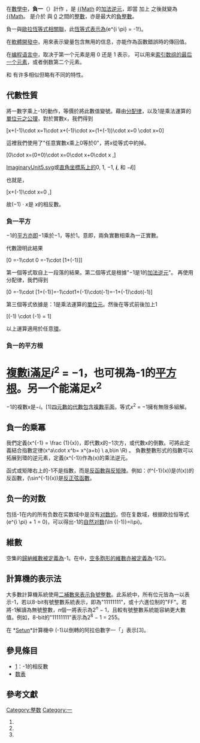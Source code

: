在[數學中](../Page/數學.md "wikilink")，**負一**（）計作 ，是
[{{Math](../Page/1.md "wikilink") 的[加法逆元](../Page/加法逆元.md "wikilink")，即當
 加上  之後就變為 [{{Math](../Page/0.md "wikilink")。  是介於  與
[0](../Page/0.md "wikilink")
之間的[整數](../Page/整数.md "wikilink")，亦是最大的[負整數](../Page/負整數.md "wikilink")。

負一與[歐拉恆等式相關聯](../Page/歐拉恆等式.md "wikilink")，此[恆等式表示為](../Page/恆等式.md "wikilink")\(e^{i \pi} = -1\!\)。

在[軟體開發中](../Page/軟體開發.md "wikilink")，用來表示變量包含無用的信息，亦能作為函數錯誤時的傳回值。

在[编程语言中](../Page/编程语言.md "wikilink")，取决于第一个元素是用 0 还是 1 表示，
可以用来[索引](../Page/索引.md "wikilink")[数组的最后一个元素](../Page/数组.md "wikilink")，或者倒数第二个元素。

和  有许多相似但略有不同的特性。

## 代數性質

將一數字乘上-1的動作，等價於將此數值變號。藉由[分配律](../Page/分配律.md "wikilink")，以及1是乘法運算的[單位元之公理](../Page/單位元.md "wikilink")，對於實數x，我們得到

\[x+(-1)\cdot x=1\cdot x+(-1)\cdot x=(1+(-1))\cdot x=0 \cdot x=0\]

這裡我們使用了"任意實數x乘上0等於0"，將x從等式中約掉。

\[0\cdot x=(0+0)\cdot x=0\cdot x+0\cdot x \,\]

[ImaginaryUnit5.svg](https://zh.wikipedia.org/wiki/File:ImaginaryUnit5.svg "fig:ImaginaryUnit5.svg")或[直角坐標系上的](../Page/直角坐標系.md "wikilink")0,
1, −1, ***[i](../Page/虛數單位.md "wikilink")***, 和 −***i***\]\]

也就是，

\[x+(-1)\cdot x=0 \,\]

故(−1) · *x*是 *x*的相反數。

### 負一平方

−1的[平方亦即](../Page/平方.md "wikilink")−1乘於−1，等於1。意即，兩負實數相乘為一正實數。

代數證明此結果

\[0 =-1\cdot 0 =-1\cdot [1+(-1)]\]

第一個等式取自上一段落的結果。第二個等式是根據"−1是1的[加法逆元](../Page/加法逆元.md "wikilink")"。
再使用分配律，我們得到

\[0 =-1\cdot [1+(-1)]=-1\cdot1+(-1)\cdot(-1)=-1+(-1)\cdot(-1)\]

第三個等式依據是：1是乘法運算的[單位元](../Page/單位元.md "wikilink")。然後在等式前後加上1

\[(-1) \cdot (-1) = 1\]

以上運算適用於任意[環](../Page/环_\(代数\).md "wikilink")。

### 負一的平方根

[複數i滿足](../Page/虛數單位.md "wikilink")*i*<sup>2</sup> =
−1，也可視為-1的[平方根](../Page/平方根.md "wikilink")。另一个能滿足*x*<sup>2</sup>
=
−1的複數*x*是−*i*。\[1\][四元數的代數包含複數平面](../Page/四元數.md "wikilink")，等式*x*<sup>2</sup>
= −1擁有無限多組解。

## 負一的乘冪

我們定義\(x^{-1} = \frac {1}{x}\)，即代數x的−1次方，或代數x的倒數。可將此定義結合指數定律\(x^a\cdot x^b= x^{a+b} \  a,b\in \R\)
。 負數整數形式的指數可以拓展到環的逆元素，定義\(x^{-1}\)作為\(x\)的乘法逆元。

函式或矩陣右上的-1不是指數，而是[反函數與](../Page/反函數.md "wikilink")[反矩陣](../Page/反矩陣.md "wikilink")。例如：\(f^{-1}(x)\)是\(f(x)\)的反函數，\(\sin^{-1}(x)\)是[反正弦函數](../Page/反正弦.md "wikilink")。

## 负一的对数

包括-1在内的所有负数在实数域中是没有[对数的](../Page/对数.md "wikilink")，但在复数域，根据欧拉恒等式\(e^{i \pi} + 1 = 0\)，可以得出-1的[自然对数](../Page/自然对数.md "wikilink")\(\ln {(-1)}=i\pi\)。

## 維數

空集的[歸納維數被定義為](../Page/歸納維數.md "wikilink")-1。在中，[空多胞形的維數亦被定義為](../Page/空多胞形.md "wikilink")-1\[2\]。

## 計算機的表示法

大多數計算機系統使用[二補數來表示負號整數](../Page/二補數.md "wikilink")。此系統中，所有位元皆為一以表示-1，若以8-bit有號整數系統表示，即為"11111111"，或十六進位制的"FF"。若將-1解讀為無號整數，*n*個一將表示為2<sup>*n*</sup> − 1，且較有號整數系統能容納更大數值。例如，8-bit的"11111111"表示為2<sup>8</sup> − 1 = 255。

在 *[Setun](../Page/Сетунь.md "wikilink")*計算機中 \(-1\)以倒轉的阿拉伯數字一「」表示\[3\]。

## 參見條目

  - [1](../Page/1.md "wikilink")：-1的相反數
  - [数表](../Page/数表.md "wikilink")

## 參考文獻

<references/>

[Category:整数](https://zh.wikipedia.org/wiki/Category:整数 "wikilink")
[Category:一](https://zh.wikipedia.org/wiki/Category:一 "wikilink")

1.
2.
3.